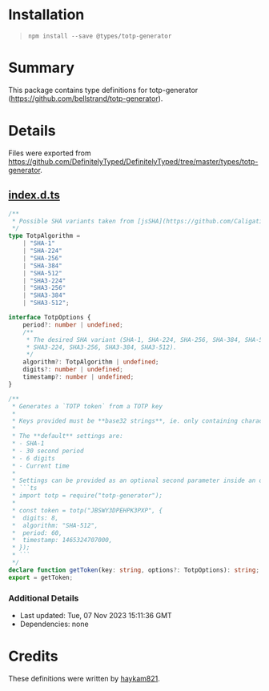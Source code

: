 # Installation
> `npm install --save @types/totp-generator`

# Summary
This package contains type definitions for totp-generator (https://github.com/bellstrand/totp-generator).

# Details
Files were exported from https://github.com/DefinitelyTyped/DefinitelyTyped/tree/master/types/totp-generator.
## [index.d.ts](https://github.com/DefinitelyTyped/DefinitelyTyped/tree/master/types/totp-generator/index.d.ts)
````ts
/**
 * Possible SHA variants taken from [jsSHA](https://github.com/Caligatio/jsSHA).
 */
type TotpAlgorithm =
    | "SHA-1"
    | "SHA-224"
    | "SHA-256"
    | "SHA-384"
    | "SHA-512"
    | "SHA3-224"
    | "SHA3-256"
    | "SHA3-384"
    | "SHA3-512";

interface TotpOptions {
    period?: number | undefined;
    /**
     * The desired SHA variant (SHA-1, SHA-224, SHA-256, SHA-384, SHA-512,
     * SHA3-224, SHA3-256, SHA3-384, SHA3-512).
     */
    algorithm?: TotpAlgorithm | undefined;
    digits?: number | undefined;
    timestamp?: number | undefined;
}

/**
 * Generates a `TOTP token` from a TOTP key
 *
 * Keys provided must be **base32 strings**, ie. only containing characters matching `(A-Z, 2-7, =)`.
 *
 * The **default** settings are:
 * - SHA-1
 * - 30 second period
 * - 6 digits
 * - Current time
 *
 * Settings can be provided as an optional second parameter inside an object.
 * ```ts
 * import totp = require("totp-generator");
 *
 * const token = totp("JBSWY3DPEHPK3PXP", {
 *  digits: 8,
 *  algorithm: "SHA-512",
 *  period: 60,
 *  timestamp: 1465324707000,
 * });
 * ```
 */
declare function getToken(key: string, options?: TotpOptions): string;
export = getToken;

````

### Additional Details
 * Last updated: Tue, 07 Nov 2023 15:11:36 GMT
 * Dependencies: none

# Credits
These definitions were written by [haykam821](https://github.com/haykam821).
